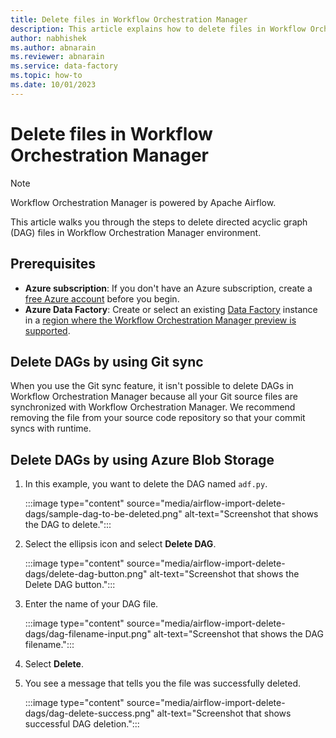 ```yaml
---
title: Delete files in Workflow Orchestration Manager
description: This article explains how to delete files in Workflow Orchestration Manager.
author: nabhishek
ms.author: abnarain
ms.reviewer: abnarain
ms.service: data-factory
ms.topic: how-to
ms.date: 10/01/2023
---
```


# Delete files in Workflow Orchestration Manager

> [!NOTE]
> Workflow Orchestration Manager is powered by Apache Airflow.

This article walks you through the steps to delete directed acyclic graph (DAG) files in Workflow Orchestration Manager environment.

## Prerequisites

- **Azure subscription**: If you don't have an Azure subscription, create a [free Azure account](https://azure.microsoft.com/free/) before you begin.
- **Azure Data Factory**: Create or select an existing [Data Factory](https://azure.microsoft.com/products/data-factory#get-started) instance in a [region where the Workflow Orchestration Manager preview is supported](concepts-workflow-orchestration-manager.md#region-availability-public-preview).

## Delete DAGs by using Git sync

When you use the Git sync feature, it isn't possible to delete DAGs in Workflow Orchestration Manager because all your Git source files are synchronized with Workflow Orchestration Manager. We recommend removing the file from your source code repository so that your commit syncs with runtime.

## Delete DAGs by using Azure Blob Storage

1. In this example, you want to delete the DAG named `adf.py`.

    :::image type="content" source="media/airflow-import-delete-dags/sample-dag-to-be-deleted.png" alt-text="Screenshot that shows the DAG to delete.":::

1. Select the ellipsis icon and select **Delete DAG**.

    :::image type="content" source="media/airflow-import-delete-dags/delete-dag-button.png" alt-text="Screenshot that shows the Delete DAG button.":::

1. Enter the name of your DAG file.

    :::image type="content" source="media/airflow-import-delete-dags/dag-filename-input.png" alt-text="Screenshot that shows the DAG filename.":::

1. Select **Delete**.

1. You see a message that tells you the file was successfully deleted.

    :::image type="content" source="media/airflow-import-delete-dags/dag-delete-success.png" alt-text="Screenshot that shows successful DAG deletion.":::
